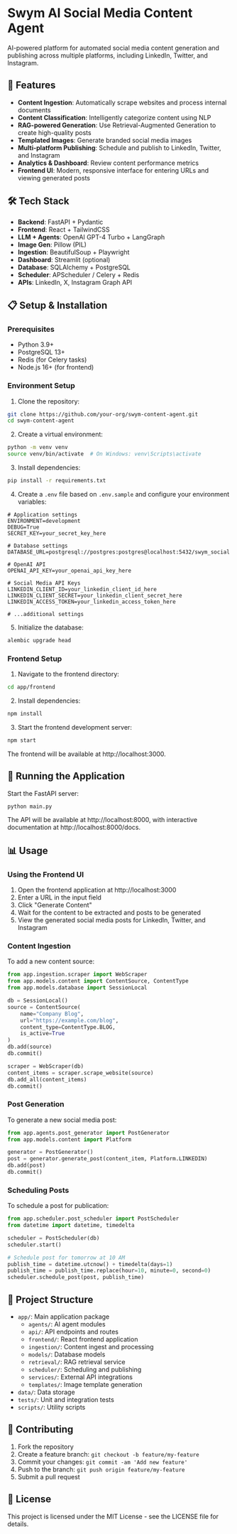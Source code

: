 # Swym AI Social Media Content Agent

AI-powered platform for automated social media content generation and publishing across multiple platforms, including LinkedIn, Twitter, and Instagram.

## 🧠 Features

- **Content Ingestion**: Automatically scrape websites and process internal documents
- **Content Classification**: Intelligently categorize content using NLP
- **RAG-powered Generation**: Use Retrieval-Augmented Generation to create high-quality posts
- **Templated Images**: Generate branded social media images 
- **Multi-platform Publishing**: Schedule and publish to LinkedIn, Twitter, and Instagram
- **Analytics & Dashboard**: Review content performance metrics
- **Frontend UI**: Modern, responsive interface for entering URLs and viewing generated posts

## 🛠️ Tech Stack

- **Backend**: FastAPI + Pydantic
- **Frontend**: React + TailwindCSS
- **LLM + Agents**: OpenAI GPT-4 Turbo + LangGraph
- **Image Gen**: Pillow (PIL)
- **Ingestion**: BeautifulSoup + Playwright
- **Dashboard**: Streamlit (optional)
- **Database**: SQLAlchemy + PostgreSQL
- **Scheduler**: APScheduler / Celery + Redis
- **APIs**: LinkedIn, X, Instagram Graph API

## 📋 Setup & Installation

### Prerequisites

- Python 3.9+
- PostgreSQL 13+
- Redis (for Celery tasks)
- Node.js 16+ (for frontend)

### Environment Setup

1. Clone the repository:

```bash
git clone https://github.com/your-org/swym-content-agent.git
cd swym-content-agent
```

2. Create a virtual environment:

```bash
python -m venv venv
source venv/bin/activate  # On Windows: venv\Scripts\activate
```

3. Install dependencies:

```bash
pip install -r requirements.txt
```

4. Create a `.env` file based on `.env.sample` and configure your environment variables:

```
# Application settings
ENVIRONMENT=development
DEBUG=True
SECRET_KEY=your_secret_key_here

# Database settings
DATABASE_URL=postgresql://postgres:postgres@localhost:5432/swym_social

# OpenAI API
OPENAI_API_KEY=your_openai_api_key_here

# Social Media API Keys
LINKEDIN_CLIENT_ID=your_linkedin_client_id_here
LINKEDIN_CLIENT_SECRET=your_linkedin_client_secret_here
LINKEDIN_ACCESS_TOKEN=your_linkedin_access_token_here

# ...additional settings
```

5. Initialize the database:

```bash
alembic upgrade head
```

### Frontend Setup

1. Navigate to the frontend directory:

```bash
cd app/frontend
```

2. Install dependencies:

```bash
npm install
```

3. Start the frontend development server:

```bash
npm start
```

The frontend will be available at http://localhost:3000.

## 🚀 Running the Application

Start the FastAPI server:

```bash
python main.py
```

The API will be available at http://localhost:8000, with interactive documentation at http://localhost:8000/docs.

## 📊 Usage

### Using the Frontend UI

1. Open the frontend application at http://localhost:3000
2. Enter a URL in the input field
3. Click "Generate Content"
4. Wait for the content to be extracted and posts to be generated
5. View the generated social media posts for LinkedIn, Twitter, and Instagram

### Content Ingestion

To add a new content source:

```python
from app.ingestion.scraper import WebScraper
from app.models.content import ContentSource, ContentType
from app.models.database import SessionLocal

db = SessionLocal()
source = ContentSource(
    name="Company Blog",
    url="https://example.com/blog",
    content_type=ContentType.BLOG,
    is_active=True
)
db.add(source)
db.commit()

scraper = WebScraper(db)
content_items = scraper.scrape_website(source)
db.add_all(content_items)
db.commit()
```

### Post Generation

To generate a new social media post:

```python
from app.agents.post_generator import PostGenerator
from app.models.content import Platform

generator = PostGenerator()
post = generator.generate_post(content_item, Platform.LINKEDIN)
db.add(post)
db.commit()
```

### Scheduling Posts

To schedule a post for publication:

```python
from app.scheduler.post_scheduler import PostScheduler
from datetime import datetime, timedelta

scheduler = PostScheduler(db)
scheduler.start()

# Schedule post for tomorrow at 10 AM
publish_time = datetime.utcnow() + timedelta(days=1)
publish_time = publish_time.replace(hour=10, minute=0, second=0)
scheduler.schedule_post(post, publish_time)
```

## 📑 Project Structure

- `app/`: Main application package
  - `agents/`: AI agent modules 
  - `api/`: API endpoints and routes
  - `frontend/`: React frontend application
  - `ingestion/`: Content ingest and processing
  - `models/`: Database models
  - `retrieval/`: RAG retrieval service
  - `scheduler/`: Scheduling and publishing
  - `services/`: External API integrations
  - `templates/`: Image template generation
- `data/`: Data storage
- `tests/`: Unit and integration tests
- `scripts/`: Utility scripts

## 🤝 Contributing

1. Fork the repository
2. Create a feature branch: `git checkout -b feature/my-feature`
3. Commit your changes: `git commit -am 'Add new feature'`
4. Push to the branch: `git push origin feature/my-feature`
5. Submit a pull request

## 📜 License

This project is licensed under the MIT License - see the LICENSE file for details. 